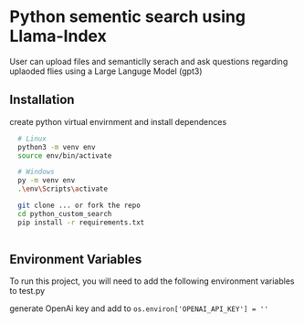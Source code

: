 
# Python sementic search using Llama-Index

User can upload files and semanticlly serach and ask questions regarding uplaoded flies using a Large Languge Model (gpt3)

## Installation

create python virtual envirnment and install dependences
```bash
  # Linux
  python3 -m venv env
  source env/bin/activate

  # Windows
  py -m venv env
  .\env\Scripts\activate
```
```bash
  git clone ... or fork the repo
  cd python_custom_search
  pip install -r requirements.txt
  
```

    
## Environment Variables

To run this project, you will need to add the following environment variables to test.py

generate OpenAi key and add to 
```os.environ['OPENAI_API_KEY'] = ''```

